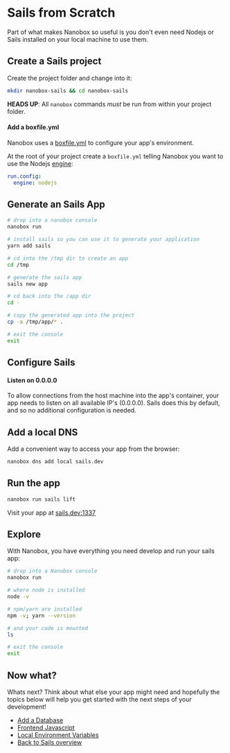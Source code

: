 # Sails from Scratch
Part of what makes Nanobox so useful is you don't even need Nodejs or Sails installed on your local machine to use them.

## Create a Sails project
Create the project folder and change into it:

```bash
mkdir nanobox-sails && cd nanobox-sails
```

**HEADS UP**: All `nanobox` commands *must* be run from within your project folder.

#### Add a boxfile.yml
Nanobox uses a <a href="https://docs.nanobox.io/boxfile/" target="\_blank">boxfile.yml</a> to configure your app's environment.

At the root of your project create a `boxfile.yml` telling Nanobox you want to use the Nodejs <a href="https://docs.nanobox.io/engines/" target="\_blank">engine</a>:

```yaml
run.config:
  engine: nodejs
```

## Generate an Sails App

```bash
# drop into a nanobox console
nanobox run

# install sails so you can use it to generate your application
yarn add sails

# cd into the /tmp dir to create an app
cd /tmp

# generate the sails app
sails new app

# cd back into the /app dir
cd -

# copy the generated app into the project
cp -a /tmp/app/* .

# exit the console
exit
```

## Configure Sails

#### Listen on 0.0.0.0
To allow connections from the host machine into the app's container, your app needs to listen on all available IP's (0.0.0.0). Sails does this by default, and so no additional configuration is needed.

## Add a local DNS
Add a convenient way to access your app from the browser:

```bash
nanobox dns add local sails.dev
```

## Run the app

```bash
nanobox run sails lift
```

Visit your app at <a href="http://sails.dev:1337" target="\_blank">sails.dev:1337</a>

## Explore
With Nanobox, you have everything you need develop and run your sails app:

```bash
# drop into a Nanobox console
nanobox run

# where node is installed
node -v

# npm/yarn are installed
npm -v; yarn --version

# and your code is mounted
ls

# exit the console
exit
```

## Now what?
Whats next? Think about what else your app might need and hopefully the topics below will help you get started with the next steps of your development!

* [Add a Database](/nodejs/sails/add-a-database)
* [Frontend Javascript](/nodejs/sails/frontend-javascript)
* [Local Environment Variables](/nodejs/sails/local-evars)
* [Back to Sails overview](/nodejs/sails)
